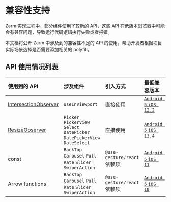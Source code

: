 # 兼容性支持

Zarm 实现过程中，部分组件使用了较新的 API，这些 API 在低版本浏览器中可能会有兼容问题，导致运行代码逻辑执行失败或者报错。

本文档将公开 Zarm 中涉及到的兼容性不足的 API 的使用，帮助开发者根据项目实际场景选择是否需要添加相关的 polyfill。

## API 使用情况列表

| 使用到的 API | 涉及组件     | 引入方式 | 最低兼容版本 | 推荐的 polyfill |
| :------- | :----- | :------------------------------- | :-- | :-- |
| [IntersectionObserver](https://developer.mozilla.org/zh-CN/docs/Web/API/IntersectionObserver) | `useInViewport` | 直接使用 | [`Android 5` `iOS 12.2`](https://caniuse.com/?search=IntersectionObserver) | [intersection-observer](https://www.npmjs.com/package/intersection-observer) |
| [ResizeObserver](https://developer.mozilla.org/zh-CN/docs/Web/API/ResizeObserver) | `Picker` `PickerView` `Select` `DatePicker` `DatePickerView` `DateSelect` | 直接使用 | [`Android 5` `iOS 13.4`](https://caniuse.com/?search=ResizeObserver) | [resize-observer-polyfill](https://www.npmjs.com/package/resize-observer-polyfill) |
| const | `BackTop` `Carousel` `Pull` `Rate` `Slider` `SwiperAction` | `@use-gesture/react` 依赖项 | [`Android 5` `iOS 11`](https://caniuse.com/?search=const) | `babel` |
| Arrow functions | `BackTop` `Carousel` `Pull` `Rate` `Slider` `SwiperAction` | `@use-gesture/react` 依赖项 | [`Android 5` `iOS 10`](https://caniuse.com/?search=Arrow%20functions) | `babel` |